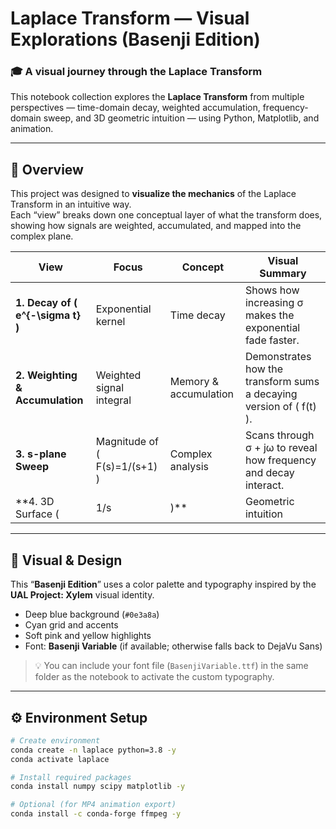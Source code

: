 # Laplace Transform — Visual Explorations (Basenji Edition)

### 🎓 A visual journey through the Laplace Transform  
This notebook collection explores the **Laplace Transform** from multiple perspectives — time-domain decay, weighted accumulation, frequency-domain sweep, and 3D geometric intuition — using Python, Matplotlib, and animation.

---

## 🧠 Overview
This project was designed to **visualize the mechanics** of the Laplace Transform in an intuitive way.  
Each “view” breaks down one conceptual layer of what the transform does, showing how signals are weighted, accumulated, and mapped into the complex plane.

| View | Focus | Concept | Visual Summary |
|------|--------|----------|----------------|
| **1. Decay of \( e^{-\sigma t} \)** | Exponential kernel | Time decay | Shows how increasing σ makes the exponential fade faster. |
| **2. Weighting & Accumulation** | Weighted signal integral | Memory & accumulation | Demonstrates how the transform sums a decaying version of \( f(t) \). |
| **3. s-plane Sweep** | Magnitude of \( F(s)=1/(s+1) \) | Complex analysis | Scans through σ + jω to reveal how frequency and decay interact. |
| **4. 3D Surface \( |1/s| \)** | Geometric intuition | Laplace landscape | Plots the “height” of the transform over the σ–ω plane. |

---

## 🎨 Visual & Design
This “**Basenji Edition**” uses a color palette and typography inspired by the **UAL Project: Xylem** visual identity.  
- Deep blue background (`#0e3a8a`)  
- Cyan grid and accents  
- Soft pink and yellow highlights  
- Font: **Basenji Variable** (if available; otherwise falls back to DejaVu Sans)

> 💡 You can include your font file (`BasenjiVariable.ttf`) in the same folder as the notebook to activate the custom typography.

---

## ⚙️ Environment Setup

```bash
# Create environment
conda create -n laplace python=3.8 -y
conda activate laplace

# Install required packages
conda install numpy scipy matplotlib -y

# Optional (for MP4 animation export)
conda install -c conda-forge ffmpeg -y
